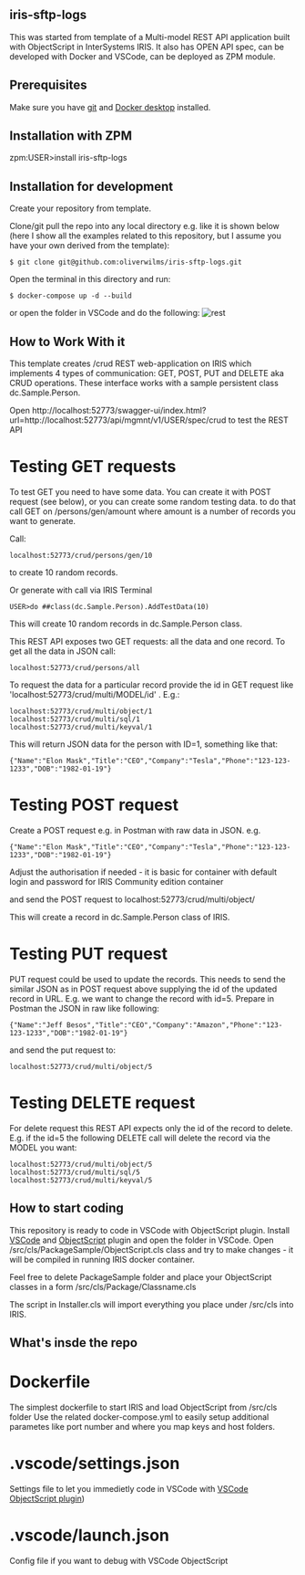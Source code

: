 ## iris-sftp-logs
This was started from template of a Multi-model REST API application built with ObjectScript in InterSystems IRIS.
It also has OPEN API spec, 
can be developed with Docker and VSCode,
can be deployed as ZPM module.

## Prerequisites
Make sure you have [git](https://git-scm.com/book/en/v2/Getting-Started-Installing-Git) and [Docker desktop](https://www.docker.com/products/docker-desktop) installed.

## Installation with ZPM

zpm:USER>install iris-sftp-logs

## Installation for development

Create your repository from template.

Clone/git pull the repo into any local directory e.g. like it is shown below (here I show all the examples related to this repository, but I assume you have your own derived from the template):

```
$ git clone git@github.com:oliverwilms/iris-sftp-logs.git
```

Open the terminal in this directory and run:

```
$ docker-compose up -d --build
```

or open the folder in VSCode and do the following:
![rest](https://user-images.githubusercontent.com/2781759/78183327-63569800-7470-11ea-8561-c3b547ce9001.gif)


## How to Work With it

This template creates /crud REST web-application on IRIS which implements 4 types of communication: GET, POST, PUT and DELETE aka CRUD operations.
These interface works with a sample persistent class dc.Sample.Person.

Open http://localhost:52773/swagger-ui/index.html?url=http://localhost:52773/api/mgmnt/v1/USER/spec/crud to test the REST API
# Testing GET requests

To test GET you need to have some data. You can create it with POST request (see below), or you can create some random testing data. to do that call GET on /persons/gen/amount
where amount is a number of records you want to generate.

Call:

```
localhost:52773/crud/persons/gen/10
```
to create 10 random records.

Or generate with call via IRIS Terminal

```
USER>do ##class(dc.Sample.Person).AddTestData(10)
```
This will create 10 random records in dc.Sample.Person class.



This REST API exposes two GET requests: all the data and one record.
To get all the data in JSON call:

```
localhost:52773/crud/persons/all
```

To request the data for a particular record provide the id in GET request like 'localhost:52773/crud/multi/MODEL/id' . E.g.:

```
localhost:52773/crud/multi/object/1
localhost:52773/crud/multi/sql/1
localhost:52773/crud/multi/keyval/1
```

This will return JSON data for the person with ID=1, something like that:

```
{"Name":"Elon Mask","Title":"CEO","Company":"Tesla","Phone":"123-123-1233","DOB":"1982-01-19"}
```

# Testing POST request

Create a POST request e.g. in Postman with raw data in JSON. e.g.

```
{"Name":"Elon Mask","Title":"CEO","Company":"Tesla","Phone":"123-123-1233","DOB":"1982-01-19"}
```

Adjust the authorisation if needed - it is basic for container with default login and password for IRIS Community edition container

and send the POST request to localhost:52773/crud/multi/object/

This will create a record in dc.Sample.Person class of IRIS.

# Testing PUT request

PUT request could be used to update the records. This needs to send the similar JSON as in POST request above supplying the id of the updated record in URL.
E.g. we want to change the record with id=5. Prepare in Postman the JSON in raw like following:

```
{"Name":"Jeff Besos","Title":"CEO","Company":"Amazon","Phone":"123-123-1233","DOB":"1982-01-19"}
```

and send the put request to:
```
localhost:52773/crud/multi/object/5
```

# Testing DELETE request

For delete request this REST API expects only the id of the record to delete. E.g. if the id=5 the following DELETE call will delete the record via the MODEL you want:

```
localhost:52773/crud/multi/object/5
localhost:52773/crud/multi/sql/5
localhost:52773/crud/multi/keyval/5
```

## How to start coding
This repository is ready to code in VSCode with ObjectScript plugin.
Install [VSCode](https://code.visualstudio.com/) and [ObjectScript](https://marketplace.visualstudio.com/items?itemName=daimor.vscode-objectscript) plugin and open the folder in VSCode.
Open /src/cls/PackageSample/ObjectScript.cls class and try to make changes - it will be compiled in running IRIS docker container.

Feel free to delete PackageSample folder and place your ObjectScript classes in a form
/src/cls/Package/Classname.cls

The script in Installer.cls will import everything you place under /src/cls into IRIS.

## What's insde the repo

# Dockerfile

The simplest dockerfile to start IRIS and load ObjectScript from /src/cls folder
Use the related docker-compose.yml to easily setup additional parametes like port number and where you map keys and host folders.

# .vscode/settings.json

Settings file to let you immedietly code in VSCode with [VSCode ObjectScript plugin](https://marketplace.visualstudio.com/items?itemName=daimor.vscode-objectscript))

# .vscode/launch.json
Config file if you want to debug with VSCode ObjectScript
